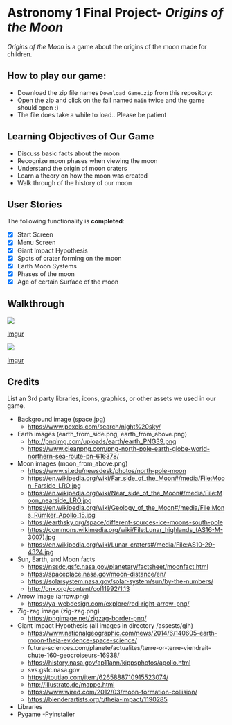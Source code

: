 # Astronomy 1 Final Project- *Origins of the Moon*

*Origins of the Moon* is a game about the origins of the moon made for children.

## How to play our game: 
+ Download the zip file names `Download_Game.zip` from this repository:
+ Open the zip and click on the fail named `main` twice and the game should open :)
+ The file does take a while to load...Please be patient

## Learning Objectives of Our Game
- Discuss basic facts about the moon
- Recognize moon phases when viewing the moon
- Understand the origin of moon craters
- Learn a theory on how the moon was created
- Walk through of the history of our moon

## User Stories
The following functionality is **completed**:
+ [X] Start Screen
+ [X] Menu Screen
+ [X] Giant Impact Hypothesis
+ [X] Spots of crater forming on the moon
+ [X] Earth Moon Systems
+ [X] Phases of the moon
+ [X] Age of certain Surface of the moon

## Walkthrough
<img src=https://imgur.com/F60JOR5.gif/>

[Imgur](https://imgur.com/F60JOR5)

<img src=https://imgur.com/QEtMzlV.gif/>

[Imgur](https://imgur.com/QEtMzlV)

## Credits

List an 3rd party libraries, icons, graphics, or other assets we used in our game.

- Background image (space.jpg) 
  - https://www.pexels.com/search/night%20sky/
- Earth images (earth_from_side.png, earth_from_above.png)
  - http://pngimg.com/uploads/earth/earth_PNG39.png
  - https://www.cleanpng.com/png-north-pole-earth-globe-world-northern-sea-route-pn-616378/
- Moon images (moon_from_above.png)
  - https://www.si.edu/newsdesk/photos/north-pole-moon
  - https://en.wikipedia.org/wiki/Far_side_of_the_Moon#/media/File:Moon_Farside_LRO.jpg
  - https://en.wikipedia.org/wiki/Near_side_of_the_Moon#/media/File:Moon_nearside_LRO.jpg
  - https://en.wikipedia.org/wiki/Geology_of_the_Moon#/media/File:Mons_Rümker_Apollo_15.jpg
  - https://earthsky.org/space/different-sources-ice-moons-south-pole
  - https://commons.wikimedia.org/wiki/File:Lunar_highlands_(AS16-M-3007).jpg
  - https://en.wikipedia.org/wiki/Lunar_craters#/media/File:AS10-29-4324.jpg
- Sun, Earth, and Moon facts
  - https://nssdc.gsfc.nasa.gov/planetary/factsheet/moonfact.html
  - https://spaceplace.nasa.gov/moon-distance/en/
  - https://solarsystem.nasa.gov/solar-system/sun/by-the-numbers/
  - http://cnx.org/content/col11992/1.13
- Arrow image (arrow.png)
  - https://ya-webdesign.com/explore/red-right-arrow-png/
- Zig-zag image (zig-zag.png)
  - https://pngimage.net/zigzag-border-png/
- Giant Impact Hypothesis (all images in directory /assests/gih) 
  - https://www.nationalgeographic.com/news/2014/6/140605-earth-moon-theia-evidence-space-science/
  - futura-sciences.com/planete/actualites/terre-or-terre-viendrait-chute-160-geocroiseurs-16938/
  - https://history.nasa.gov/ap11ann/kippsphotos/apollo.html
  - svs.gsfc.nasa.gov
  - https://toutiao.com/item/6265888710915523074/
  - http://illustrato.de/mappe.html
  - https://www.wired.com/2012/03/moon-formation-collision/
  - https://blenderartists.org/t/theia-impact/1190285
- Libraries 
 - Pygame 
 -Pyinstaller